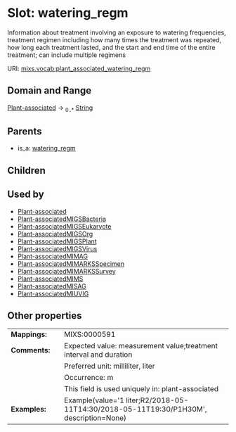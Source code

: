 
# Slot: watering_regm


Information about treatment involving an exposure to watering frequencies, treatment regimen including how many times the treatment was repeated, how long each treatment lasted, and the start and end time of the entire treatment; can include multiple regimens

URI: [mixs.vocab:plant_associated_watering_regm](https://w3id.org/mixs/vocab/plant_associated_watering_regm)


## Domain and Range

[Plant-associated](Plant-associated.md) &#8594;  <sub>0..\*</sub> [String](types/String.md)

## Parents

 *  is_a: [watering_regm](watering_regm.md)

## Children


## Used by

 * [Plant-associated](Plant-associated.md)
 * [Plant-associatedMIGSBacteria](Plant-associatedMIGSBacteria.md)
 * [Plant-associatedMIGSEukaryote](Plant-associatedMIGSEukaryote.md)
 * [Plant-associatedMIGSOrg](Plant-associatedMIGSOrg.md)
 * [Plant-associatedMIGSPlant](Plant-associatedMIGSPlant.md)
 * [Plant-associatedMIGSVirus](Plant-associatedMIGSVirus.md)
 * [Plant-associatedMIMAG](Plant-associatedMIMAG.md)
 * [Plant-associatedMIMARKSSpecimen](Plant-associatedMIMARKSSpecimen.md)
 * [Plant-associatedMIMARKSSurvey](Plant-associatedMIMARKSSurvey.md)
 * [Plant-associatedMIMS](Plant-associatedMIMS.md)
 * [Plant-associatedMISAG](Plant-associatedMISAG.md)
 * [Plant-associatedMIUVIG](Plant-associatedMIUVIG.md)

## Other properties

|  |  |  |
| --- | --- | --- |
| **Mappings:** | | MIXS:0000591 |
| **Comments:** | | Expected value: measurement value;treatment interval and duration |
|  | | Preferred unit: milliliter, liter |
|  | | Occurrence: m |
|  | | This field is used uniquely in: plant-associated |
| **Examples:** | | Example(value='1 liter;R2/2018-05-11T14:30/2018-05-11T19:30/P1H30M', description=None) |

